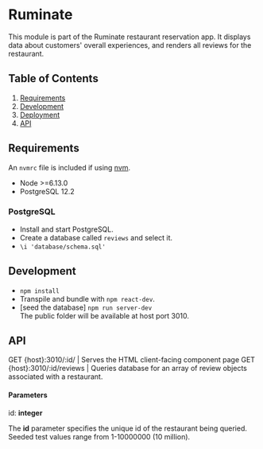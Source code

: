 # Ruminate

This module is part of the Ruminate restaurant reservation app. It displays data about customers' overall experiences, and renders all reviews for the restaurant.

## Table of Contents

1. [Requirements](#Usage)
2. [Development](#development)
3. [Deployment](#deployment)
4. [API](#api)

## Requirements

An `nvmrc` file is included if using [nvm](https://github.com/creationix/nvm).

- Node >=6.13.0
- PostgreSQL 12.2

### PostgreSQL
- Install and start PostgreSQL. 
- Create a database called `reviews` and select it.
- `\i 'database/schema.sql'`

## Development
- `npm install`
- Transpile and bundle with `npm react-dev`.
- [seed the database]
`npm run server-dev`  
The public folder will be available at host port 3010.

## API

GET {host}:3010/:id/ | Serves the HTML client-facing component page
GET {host}:3010/:id/reviews | Queries database for an array of review objects associated with a restaurant.

#### Parameters
id: **integer**  

The **id** parameter specifies the unique id of the restaurant being queried. Seeded test values range from 1-10000000 (10 million).
